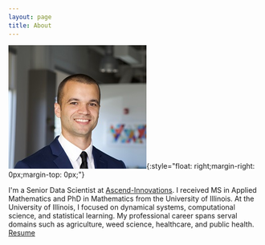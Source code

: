 ```yaml
---
layout: page
title: About
---
```


![LSTM](/images/Argen3.jpg){:style="float: right;margin-right: 0px;margin-top: 0px;"}

I'm a Senior Data Scientist at [Ascend-Innovations](http://ascend-innovations.com/).  I received MS in Applied Mathematics and PhD in Mathematics from the University of Illinois. At the University of Illinois, I focused on dynamical systems, computational science, and statistical learning.  My professional career spans serval domains such as agriculture, weed science, healthcare, and public health. 
[Resume](https://github.com/amw9905/amw9905.github.io/raw/master/Resume/Resume.pdf)
